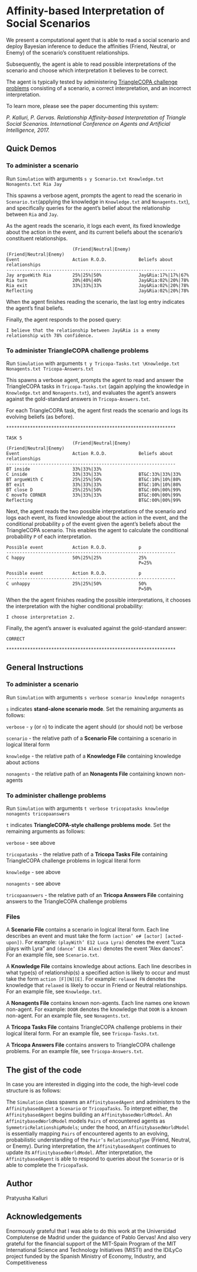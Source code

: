 # Affinity-based Interpretation of Social Scenarios

We present a computational agent that is able to read a social scenario and deploy Bayesian inference to deduce the affinities (Friend, Neutral, or Enemy) of the scenario’s constituent relationships.

Subsequently, the agent is able to read possible interpretations of the scenario and choose which interpretation it believes to be correct.

The agent is typically tested by administering [TriangleCOPA challenge problems](https://github.com/asgordon/TriangleCOPA) consisting of a scenario, a correct interpretation, and an incorrect interpretation.

To learn more, please see the paper documenting this system:

 *P. Kalluri, P. Gervas. Relationship Affinity-based Interpretation of Triangle Social Scenarios. International Conference on Agents and Artificial Intelligence, 2017.*

## Quick Demos

### To administer a scenario

Run ```Simulation``` with arguments ```s y Scenario.txt Knowledge.txt Nonagents.txt Ria Jay```

This spawns a verbose agent, prompts the agent to read the scenario in ```Scenario.txt```(applying the knowledge in ```Knowledge.txt``` and ```Nonagents.txt```), and specifically queries for the agent’s belief about the relationship between ```Ria``` and ```Jay```.

As the agent reads the scenario, it logs each event, its fixed knowledge about the action in the event, and its current beliefs about the scenario’s constituent relationships.
```
                         (Friend|Neutral|Enemy)   (Friend|Neutral|Enemy) 
Event                    Action R.O.D.            Beliefs about relationships 
----------------------------------------------------------------
Jay argueWith Ria        25%|25%|50%              Jay&Ria:17%|17%|67% 
Ria turn                 20%|40%|40%              Jay&Ria:02%|20%|78% 
Ria exit                 33%|33%|33%              Jay&Ria:02%|20%|78% 
Reflecting                                        Jay&Ria:02%|20%|78% 
```
When the agent finishes reading the scenario, the last log entry indicates the agent’s final beliefs.

Finally, the agent responds to the posed query:

```
I believe that the relationship between Jay&Ria is a enemy relationship with 78% confidence.
```

### To administer TriangleCOPA challenge problems

Run ```Simulation``` with arguments ```t y Tricopa-Tasks.txt \Knowledge.txt Nonagents.txt Tricopa-Answers.txt```

This spawns a verbose agent, prompts the agent to read and answer the TriangleCOPA tasks in ```Tricopa-Tasks.txt``` (again applying the knowledge in ```Knowledge.txt``` and ```Nonagents.txt```), and evaluates the agent’s answers against the gold-standard answers in ```Tricopa-Answers.txt```.

For each TriangleCOPA task, the agent first reads the scenario and logs its evolving beliefs (as before).
```
****************************************************************

TASK 5
                         (Friend|Neutral|Enemy)   (Friend|Neutral|Enemy) 
Event                    Action R.O.D.            Beliefs about relationships 
----------------------------------------------------------------
BT inside                33%|33%|33%               
C inside                 33%|33%|33%              BT&C:33%|33%|33% 
BT argueWith C           25%|25%|50%              BT&C:10%|10%|80% 
BT exit                  33%|33%|33%              BT&C:10%|10%|80% 
BT close D               25%|25%|50%              BT&C:00%|00%|99% 
C moveTo CORNER          33%|33%|33%              BT&C:00%|00%|99% 
Reflecting                                        BT&C:00%|00%|99% 
```
Next, the agent reads the two possible interpretations of the scenario and logs each event, its fixed knowledge about the action in the event, and the conditional probability ```p``` of the event given the agent’s beliefs about the TriangleCOPA scenario. This enables the agent to calculate the conditional probability ```P``` of each interpretation.
```
Possible event           Action R.O.D.            p 
----------------------------------------------------------------
C happy                  50%|25%|25%              25% 
                                                  P=25% 

Possible event           Action R.O.D.            p 
----------------------------------------------------------------
C unhappy                25%|25%|50%              50% 
                                                  P=50% 
```
When the the agent finishes reading the possible interpretations, it chooses the interpretation with the higher conditional probability:
```
I choose interpretation 2.
```
Finally, the agent’s answer is evaluated against the gold-standard answer:
```
CORRECT

****************************************************************
```

## General Instructions

### To administer a scenario
Run ```Simulation``` with arguments ```s verbose scenario knowledge nonagents```

```s``` indicates **stand-alone scenario mode**. Set the remaining arguments as follows:

```verbose``` - ```y``` (or ```n```) to indicate the agent should (or should not) be verbose

```scenario``` - the relative path of a **Scenario File** containing a scenario in logical literal form

```knowledge``` - the relative path of a **Knowledge File** containing knowledge about actions

```nonagents``` - the relative path of an **Nonagents File** containing known non-agents

### To administer challenge problems
Run ```Simulation``` with arguments ```t verbose tricopatasks knowledge nonagents tricopaanswers```

```t``` indicates **TriangleCOPA-style challenge problems mode**. Set the remaining arguments as follows:

```verbose``` - see above

```tricopatasks``` - the relative path of a **Tricopa Tasks File** containing TriangleCOPA challenge problems in logical literal form

```knowledge``` - see above

```nonagents``` - see above

```tricopaanswers``` - the relative path of an **Tricopa Answers File** containing answers to the TriangleCOPA challenge problems

### Files

A **Scenario File** contains a scenario in logical literal form.
Each line describes an event and must take the form ```(action’ e# [actor] [acted-upon])```. For example: ```(playWith’ E12 Luca Lyra)``` denotes the event ”Luca plays with Lyra” and ```(dance’ E34 Alex)``` denotes the event ”Alex dances”. For an example file, see ```Scenario.txt```.

A **Knowledge File** contains knowledge about actions. Each line describes in what type(s) of relationship(s) a specified action is likely to occur and must take the form ```action [F][N][E]```. For example: ```relaxed FN``` denotes the knowledge that ```relaxed``` is likely to occur in Friend or Neutral relationships. For an example file, see ```Knowledge.txt```.

A **Nonagents File** contains known non-agents. Each line names one known non-agent. For example: ```DOOR``` denotes the knowledge that ```DOOR``` is a known non-agent. For an example file, see ```Nonagents.txt```.

A **Tricopa Tasks File** contains TriangleCOPA challenge problems in their logical literal form. For an example file, see ```Tricopa-Tasks.txt```. 

A **Tricopa Answers File** contains answers to TriangleCOPA challenge problems. For an example file, see ```Tricopa-Answers.txt```. 

## The gist of the code

In case you are interested in digging into the code, the high-level code structure is as follows:

The ```Simulation``` class spawns an ```AffinitybasedAgent``` and administers to the ```AffinitybasedAgent``` a ```Scenario``` or ```TricopaTasks```. To interpret either, the ```AffinitybasedAgent``` begins building an ```AffinitybasedWorldModel```. An ```AffinitybasedWorldModel``` models ```Pairs``` of encountered agents as ```SymmetricRelationshipModels```; under the hood, an ```AffinitybasedWorldModel``` is essentially mapping ```Pairs``` of encountered agents to an evolving, probabilistic understanding of the ```Pair’s``` ```RelationshipType``` (Friend, Neutral, or Enemy). During interpretation, the ```AffinitybasedAgent``` continues to update its ```AffinitybasedWorldModel```. After interpretation, the ```AffinitybasedAgent``` is able to respond to queries about the ```Scenario``` or is able to complete the ```TricopaTask```.

## Author

Pratyusha Kalluri

## Acknowledgements

Enormously grateful that I was able to do this work at the Universidad Complutense de Madrid under the guidance of Pablo Gervas! And also very grateful for the financial support of the MIT-Spain Program of the MIT International Science and Technology Initiatives (MISTI) and the IDiLyCo project funded by the Spanish Ministry of Economy, Industry, and Competitiveness

